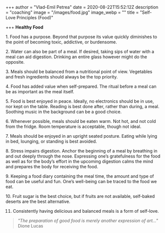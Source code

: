 +++
author = "Vlad-Emil Petrea"
date = 2020-08-22T15:52:12Z
description = "coaching"
image = "/images/food.jpg"
image_webp = ""
title = "Self-Love Principles (Food)"

+++
**Healthy Food**

1\. Food has a purpose. Beyond that purpose its value quickly diminishes to the point of becoming toxic, addictive, or burdensome.

2\. Water can also be part of a meal. If desired, taking sips of water with a meal can aid digestion. Drinking an entire glass however might do the opposite.

3\. Meals should be balanced from a nutritional point of view. Vegetables and fresh ingredients should always be the top priority.

4\. Food has added value when self-prepared. The ritual before a meal can be as important as the meal itself.

5\. Food is best enjoyed in peace. Ideally, no electronics should be in use, nor kept on the table. Reading is best done after, rather than during, a meal. Soothing music in the background can be a good choice.

6\. Whenever possible, meals should be eaten warm. Not hot, and not cold from the fridge. Room temperature is acceptable, though not ideal.

7\. Meals should be enjoyed in an upright seated posture. Eating while lying in bed, lounging, or standing is best avoided.

8\. Stress impairs digestion. Anchor the beginning of a meal by breathing in and out deeply through the nose. Expressing one’s gratefulness for the food as well as for the body’s effort in the upcoming digestion calms the mind and prepares the body for receiving the food.

9\. Keeping a food diary containing the meal time, the amount and type of food can be useful and fun. One’s well-being can be traced to the food we eat.

10\. Fruit sugar is the best choice, but if fruits are not available, self-baked deserts are the best alternative.

11. Consistently having delicious and balanced meals is a form of self-love.

> _"_The preparation of good food is merely another expression of art_..."_ Dione Lucas